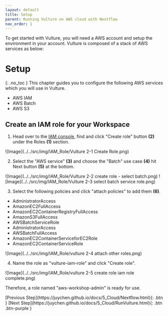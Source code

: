 ```yaml
---
layout: default
title: Setup
parent: Running Vulture on AWS cloud with Nextflow
nav_order: 1
---
```


To get started with Vulture, you will need a AWS account and setup the environment in your account. Vulture is composed of a stack of AWS services as below:


# Setup
{: .no_toc }
This chapter guides you to configure the following AWS services which you will use in Vulture. 
- AWS IAM
- AWS Batch
- AWS S3

## Create an IAM role for your Workspace

1. Head over to the [IAM console](https://console.aws.amazon.com/iam/home), find and click "Create role" button **(2)** under the Roles **(1)** section.

![Image](../../src/img/IAM_Role/Vulture 2-1 Create Role.png)

2. Select the "AWS service" **(3)** and choose the "Batch" use case **(4)** hit Next button **(5)** at the bottom.

![Image](../../src/img/IAM_Role/Vulture 2-2 create role - select batch.png)
![Image](../../src/img/IAM_Role/Vulture 2-3 select batch service role.png)

3. Select the following policies and click "attach policies" to add them **(6)**.

- AdministratorAccess
- AmazonEC2FullAccess
- AmazonEC2ContainerRegistryFullAccess
- AmazonS3FullAccess
- AWSBatchServiceRole
- AdministratorAccess
- AWSBatchFullAccess
- AmazonEC2ContainerServiceforEC2Role
- AmazonEC2ContainerServiceRole

![Image](../../src/img/IAM_Role/vulture 2-4 attach other roles.png)

4. Name the role as "vulture-iam-role" and click "Create role".

![Image](../../src/img/IAM_Role/vulture 2-5 create role iam role complete.png)


Therefore, a role named "aws-workshop-admin" is ready for use.

<div class="code-example" markdown="1">
[Previous Step](https://juychen.github.io/docs/5_Cloud/Nextflow.html){: .btn }
[Next Step](https://juychen.github.io/docs/5_Cloud/RunVulture.html){: .btn .btn-purple }
</div>